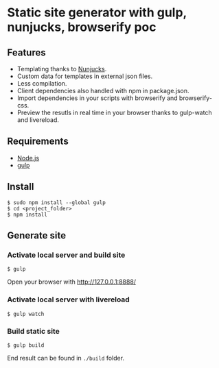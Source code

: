 # Static site generator with gulp, nunjucks, browserify poc

## Features

* Templating thanks to [Nunjucks](https://mozilla.github.io/nunjucks/).
* Custom data for templates in external json files.
* Less compilation.
* Client dependencies also handled with npm in package.json.
* Import dependencies in your scripts with browserify and browserify-css.
* Preview the resutls in real time in your browser thanks to gulp-watch and livereload.


## Requirements

* [Node.js](https://nodejs.org/)
* [gulp](http://gulpjs.com/)


## Install

```
$ sudo npm install --global gulp
$ cd <project_folder>
$ npm install
```

## Generate site

### Activate local server and build site

```
$ gulp
```

Open your browser with http://127.0.0.1:8888/


### Activate local server with livereload

```
$ gulp watch
```


### Build static site

```
$ gulp build
```

End result can be found in `./build` folder.
